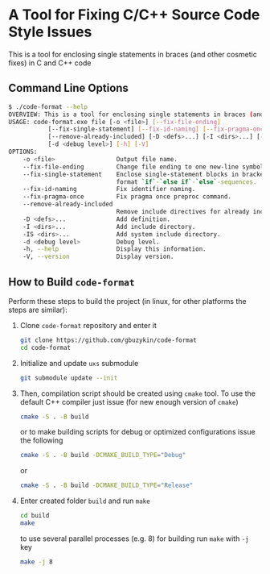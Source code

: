 # A Tool for Fixing C/C++ Source Code Style Issues

This is a tool for enclosing single statements in braces (and other cosmetic fixes) in C and C++ code

## Command Line Options

```bash
$ ./code-format --help
OVERVIEW: This is a tool for enclosing single statements in braces (and other cosmetic fixes) in C and C++ code
USAGE: code-format.exe file [-o <file>] [--fix-file-ending]
           [--fix-single-statement] [--fix-id-naming] [--fix-pragma-once]
           [--remove-already-included] [-D <defs>...] [-I <dirs>...] [-IS <dirs>...]
           [-d <debug level>] [-h] [-V]
OPTIONS: 
    -o <file>                 Output file name.
    --fix-file-ending         Change file ending to one new-line symbol.
    --fix-single-statement    Enclose single-statement blocks in brackets,
                              format `if`-`else if`-`else`-sequences.
    --fix-id-naming           Fix identifier naming.
    --fix-pragma-once         Fix pragma once preproc command.
    --remove-already-included
                              Remove include directives for already included headers.
    -D <defs>...              Add definition.
    -I <dirs>...              Add include directory.
    -IS <dirs>...             Add system include directory.
    -d <debug level>          Debug level.
    -h, --help                Display this information.
    -V, --version             Display version.
```

## How to Build `code-format`

Perform these steps to build the project (in linux, for other platforms the steps are similar):

1. Clone `code-format` repository and enter it

    ```bash
    git clone https://github.com/gbuzykin/code-format
    cd code-format
    ```

2. Initialize and update `uxs` submodule

    ```bash
    git submodule update --init
    ```

3. Then, compilation script should be created using `cmake` tool.  To use the default C++ compiler
   just issue (for new enough version of `cmake`)

    ```bash
    cmake -S . -B build
    ```

    or to make building scripts for debug or optimized configurations issue the following

    ```bash
    cmake -S . -B build -DCMAKE_BUILD_TYPE="Debug"
    ```

    or

    ```bash
    cmake -S . -B build -DCMAKE_BUILD_TYPE="Release"
    ```

4. Enter created folder `build` and run `make`

    ```bash
    cd build
    make
    ```

    to use several parallel processes (e.g. 8) for building run `make` with `-j` key

    ```bash
    make -j 8
    ```
